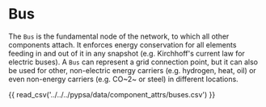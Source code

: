 # Bus

The `Bus` is the fundamental node of the network, to which all other components
attach. It enforces energy conservation for all elements feeding in and out of
it in any snapshot (e.g. Kirchhoff's current law for electric buses). A `Bus`
can represent a grid connection point, but it can also be used for other,
non-electric energy carriers (e.g. hydrogen, heat, oil) or even non-energy
carriers (e.g. CO~2~ or steel) in different locations. 

{{ read_csv('../../../pypsa/data/component_attrs/buses.csv') }}